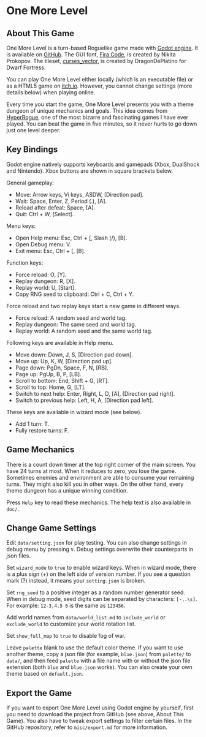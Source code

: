 # One More Level

## About This Game

One More Level is a turn-based Roguelike game made with [Godot engine](https://godotengine.org). It is available on [GitHub](https://github.com/Bozar/OneMoreLevel/releases). The GUI font, [Fira Code](https://github.com/tonsky/FiraCode), is created by Nikita Prokopov. The tileset, [curses_vector](http://www.bay12forums.com/smf/index.php?topic=161328.0), is created by DragonDePlatino for Dwarf Fortress.

You can play One More Level either locally (which is an executable file) or as a HTML5 game on [itch.io](https://bozar.itch.io/one-more-level). However, you cannot change settings (more details below) when playing online.

Every time you start the game, One More Level presents you with a theme dungeon of unique mechanics and goals. This idea comes from [HyperRogue](https://store.steampowered.com/app/342610/HyperRogue/), one of the most bizarre and fascinating games I have ever played. You can beat the game in five minutes, so it never hurts to go down just one level deeper.

## Key Bindings

Godot engine natively supports keyboards and gamepads (Xbox, DualShock and Nintendo). Xbox buttons are shown in square brackets below.

General gameplay:

* Move: Arrow keys, Vi keys, ASDW, [Direction pad].
* Wait: Space, Enter, Z, Period (.), [A].
* Reload after defeat: Space, [A].
* Quit: Ctrl + W, [Select].

Menu keys:

* Open Help menu: Esc, Ctrl + [, Slash (/), [B].
* Open Debug menu: V.
* Exit menu: Esc, Ctrl + [, [B].

Function keys:

* Force reload: O, [Y].
* Replay dungeon: R, [X].
* Replay world: U, [Start].
* Copy RNG seed to clipboard: Ctrl + C, Ctrl + Y.

Force reload and two replay keys start a new game in different ways.

* Force reload: A random seed and world tag.
* Replay dungeon: The same seed and world tag.
* Replay world: A random seed and the same world tag.

Following keys are available in Help menu.

* Move down: Down, J, S, [Direction pad down].
* Move up: Up, K, W, [Direction pad up].
* Page down: PgDn, Space, F, N, [RB].
* Page up: PgUp, B, P, [LB].
* Scroll to bottom: End, Shift + G, [RT].
* Scroll to top: Home, G, [LT].
* Switch to next help: Enter, Right, L, D, [A], [Direction pad right].
* Switch to previous help: Left, H, A, [Direction pad left].

These keys are available in wizard mode (see below).

* Add 1 turn: T.
* Fully restore turns: F.

## Game Mechanics

There is a count down timer at the top right corner of the main screen. You have 24 turns at most. When it reduces to zero, you lose the game. Sometimes enemies and environment are able to consume your remaining turns. They might also kill you in other ways. On the other hand, every theme dungeon has a unique winning condition.

Press `Help` key to read these mechanics. The help text is also available in `doc/`.

## Change Game Settings

Edit `data/setting.json` for play testing. You can also change settings in debug menu by pressing `V`. Debug settings overwrite their counterparts in json files.

Set `wizard_mode` to `true` to enable wizard keys. When in wizard mode, there is a plus sign (+) on the left side of version number. If you see a question mark (?) instead, it means your `setting.json` is broken.

Set `rng_seed` to a positive integer as a random number generator seed. When in debug mode, seed digits can be separated by characters: `[-,.\s]`. For example: `12-3,4.5 6` is the same as `123456`.

Add world names from `data/world_list.md` to `include_world` or `exclude_world` to customize your world rotation list.

Set `show_full_map` to `true` to disable fog of war.

Leave `palette` blank to use the default color theme. If you want to use another theme, copy a json file (for example, `blue.json`) from `palette/` to `data/`, and then feed `palette` with a file name with or without the json file extension (both `blue` and `blue.json` works). You can also create your own theme based on `default.json`.

## Export the Game

If you want to export One More Level using Godot engine by yourself, first you need to download the project from GitHub (see above, About This Game). You also have to tweak export settings to filter certain files. In the GitHub repository, refer to `misc/export.md` for more information.
